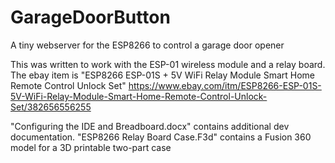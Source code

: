 # GarageDoorButton
A tiny webserver for the ESP8266 to control a garage door opener

This was written to work with the ESP-01 wireless module and a relay board.
The ebay item is "ESP8266 ESP-01S + 5V WiFi Relay Module Smart Home Remote Control Unlock Set"
https://www.ebay.com/itm/ESP8266-ESP-01S-5V-WiFi-Relay-Module-Smart-Home-Remote-Control-Unlock-Set/382656556255

"Configuring the IDE and Breadboard.docx" contains additional dev documentation.
"ESP8266 Relay Board Case.F3d" contains a Fusion 360 model for a 3D printable two-part case